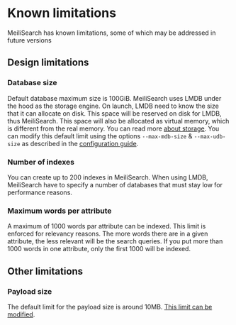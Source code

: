# Known limitations

MeiliSearch has known limitations, some of which may be addressed in future versions

## Design limitations

### Database size

Default database maximum size is 100GiB.
MeiliSearch uses LMDB under the hood as the storage engine. On launch, LMDB need to know the size that it can allocate on disk. This space will be reserved on disk for LMDB, thus MeiliSearch. This space will also be allocated as virtual memory, which is different from the real memory. You can read more [about storage](/resources/about_storage.md).
You can modify this default limit using the options `--max-mdb-size` & `--max-udb-size` as described in the [configuration guide](/guides/advanced_guides/configuration.md#max-mdb-size).

### Number of indexes

You can create up to 200 indexes in MeiliSearch. When using LMDB, MeiliSearch have to specify a number of databases that must stay low for performance reasons.

### Maximum words per attribute

A maximum of  1000 words par attribute can be indexed. This limit is enforced for relevancy reasons. The more words there are in a given attribute, the less relevant will be the search queries.
If you put more than 1000 words in one attribute, only the first 1000 will be indexed.

## Other limitations

### Payload size

The default limit for the payload size is around 10MB. [This limit can be modified](/guides/advanced_guides/configuration.md#options).
